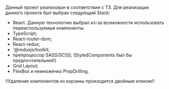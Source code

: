 Данный проект реализован в соответствии с ТЗ.
Для реализации данного проекта был выбран следующий Stack:

- React. Данную технологию выбрал из-за возможности использовать переиспользуемые компоненты.
- TypeScript;
- React-router-dom;
- React-redux;
- '@reduxjs/toolkit;
- препроцессор SASS/SCSS; (StyledComponents был бы предпочтительней!)
- Grid Layout;
- FlexBox
  и немножечко PropDrilling.

!!Удаление компонентов из корзины произодится двойным кликом!!
